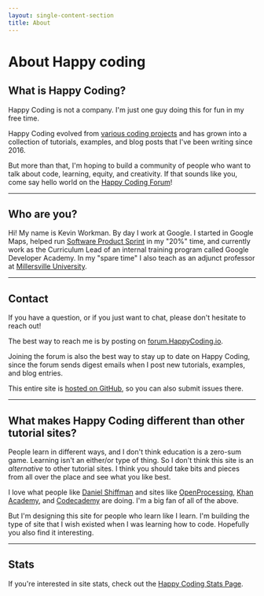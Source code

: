 ```yaml
---
layout: single-content-section
title: About
---
```


# About Happy coding

## What is Happy Coding?

Happy Coding is not a company. I'm just one guy doing this for fun in my free time.

Happy Coding evolved from [various coding projects](/blog/ten-years) and has grown into a collection of tutorials, examples, and blog posts that I've been writing since 2016.

But more than that, I'm hoping to build a community of people who want to talk about code, learning, equity, and creativity. If that sounds like you, come say hello world on the [Happy Coding Forum](https://forum.happycoding.io)!

---

## Who are you?

Hi! My name is Kevin Workman. By day I work at Google. I started in Google Maps, helped run [Software Product Sprint](https://buildyourfuture.withgoogle.com/programs/softwareproductsprint) in my "20%" time, and currently work as the Curriculum Lead of an internal training program called Google Developer Academy. In my "spare time" I also teach as an adjunct professor at [Millersville University](https://millersville.edu).

---

## Contact

If you have a question, or if you just want to chat, please don't hesitate to reach out!

The best way to reach me is by posting on [forum.HappyCoding.io](https://forum.HappyCoding.io).

Joining the forum is also the best way to stay up to date on Happy Coding, since the forum sends digest emails when I post new tutorials, examples, and blog entries.

This entire site is [hosted on GitHub](https://github.com/KevinWorkman/HappyCoding), so you can also submit issues there.

---

## What makes Happy Coding different than other tutorial sites?

People learn in different ways, and I don't think education is a zero-sum game. Learning isn't an either/or type of thing. So I don't think this site is an *alternative* to other tutorial sites. I think you should take bits and pieces from all over the place and see what you like best.

I love what people like [Daniel Shiffman](http://shiffman.net/) and sites like [OpenProcessing](https://openprocessing.org/), [Khan Academy](https://www.khanacademy.org/computing/computer-programming), and [Codecademy](https://www.codecademy.com/) are doing. I'm a big fan of all of the above.

But I'm designing this site for people who learn like I learn. I'm building the type of site that I wish existed when I was learning how to code. Hopefully you also find it interesting.

---

## Stats

If you're interested in site stats, check out the [Happy Coding Stats Page](/about/stats).
